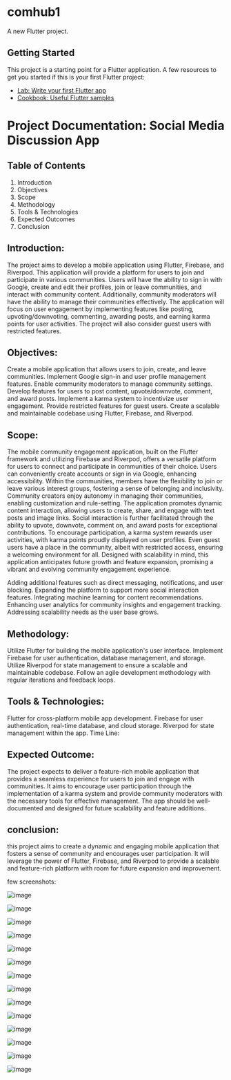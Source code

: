 
# comhub1

A new Flutter project.

## Getting Started

This project is a starting point for a Flutter application.
A few resources to get you started if this is your first Flutter project:
- [Lab: Write your first Flutter app](https://docs.flutter.dev/get-started/codelab)
- [Cookbook: Useful Flutter samples](https://docs.flutter.dev/cookbook)


# Project Documentation: Social Media Discussion App

## Table of Contents
1. Introduction
2. Objectives 
3. Scope
4. Methodology
5. Tools & Technologies
6. Expected Outcomes
7. Conclusion


## Introduction:

The project aims to develop a mobile application using Flutter, Firebase, and Riverpod. This application will provide a platform for users to join and participate in various communities. Users will have the ability to sign in with Google, create and edit their profiles, join or leave communities, and interact with community content. Additionally, community moderators will have the ability to manage their communities effectively. The application will focus on user engagement by implementing features like posting, upvoting/downvoting, commenting, awarding posts, and earning karma points for user activities. The project will also consider guest users with restricted features.

## Objectives:

Create a mobile application that allows users to join, create, and leave communities.
Implement Google sign-in and user profile management features.
Enable community moderators to manage community settings.
Develop features for users to post content, upvote/downvote, comment, and award posts.
Implement a karma system to incentivize user engagement.
Provide restricted features for guest users.
Create a scalable and maintainable codebase using Flutter, Firebase, and Riverpod.

## Scope:

The mobile community engagement application, built on the Flutter framework and utilizing Firebase and Riverpod, offers a versatile platform for users to connect and participate in communities of their choice. Users can conveniently create accounts or sign in via Google, enhancing accessibility. Within the communities, members have the flexibility to join or leave various interest groups, fostering a sense of belonging and inclusivity. Community creators enjoy autonomy in managing their communities, enabling customization and rule-setting. The application promotes dynamic content interaction, allowing users to create, share, and engage with text posts and image links. Social interaction is further facilitated through the ability to upvote, downvote, comment on, and award posts for exceptional contributions. To encourage participation, a karma system rewards user activities, with karma points proudly displayed on user profiles. Even guest users have a place in the community, albeit with restricted access, ensuring a welcoming environment for all. Designed with scalability in mind, this application anticipates future growth and feature expansion, promising a vibrant and evolving community engagement experience.

Adding additional features such as direct messaging, notifications, and user blocking.
Expanding the platform to support more social interaction features.
Integrating machine learning for content recommendations.
Enhancing user analytics for community insights and engagement tracking.
Addressing scalability needs as the user base grows.

## Methodology:

Utilize Flutter for building the mobile application's user interface.
Implement Firebase for user authentication, database management, and storage.
Utilize Riverpod for state management to ensure a scalable and maintainable codebase.
Follow an agile development methodology with regular iterations and feedback loops.

## Tools & Technologies:

Flutter for cross-platform mobile app development.
Firebase for user authentication, real-time database, and cloud storage.
Riverpod for state management within the app.
Time Line:

## Expected Outcome:

The project expects to deliver a feature-rich mobile application that provides a seamless experience for users to join and engage with communities. It aims to encourage user participation through the implementation of a karma system and provide community moderators with the necessary tools for effective management. The app should be well-documented and designed for future scalability and feature additions.



## conclusion:
this project aims to create a dynamic and engaging mobile application that fosters a sense of community and encourages user participation. It will leverage the power of Flutter, Firebase, and Riverpod to provide a scalable and feature-rich platform with room for future expansion and improvement.

few screenshots:

![image](https://github.com/avanish-dex/comhub1/assets/58302003/9b92cdc8-5224-4cfb-94e8-33269793a19a)

![image](https://github.com/avanish-dex/comhub1/assets/58302003/c08cf68f-e739-4e69-92f9-9d823eab47c0)

![image](https://github.com/avanish-dex/comhub1/assets/58302003/a3158348-e428-4e5c-bb5d-7d8ba0dcc699)

![image](https://github.com/avanish-dex/comhub1/assets/58302003/ca1bbbc8-ee48-438c-a111-bf8b39cc6e73)

![image](https://github.com/avanish-dex/comhub1/assets/58302003/39d0688a-cbd1-467d-bc70-ff4604c53edd)

![image](https://github.com/avanish-dex/comhub1/assets/58302003/f67a172c-f318-4f2c-8a03-f3636ded17d4)

![image](https://github.com/avanish-dex/comhub1/assets/58302003/c272d693-e7ae-4b1b-9780-e0b648b99a98)

![image](https://github.com/avanish-dex/comhub1/assets/58302003/132546c1-20ac-4950-a187-2aaf7dc34f8c)

![image](https://github.com/avanish-dex/comhub1/assets/58302003/d95d66f0-4b3f-45c6-bcfc-61c54eff2cea)

![image](https://github.com/avanish-dex/comhub1/assets/58302003/ef24d4c4-7931-415d-b76c-4bf81a4d9feb)

![image](https://github.com/avanish-dex/comhub1/assets/58302003/0cf644a4-7fe5-4eeb-b371-8ffce975e96b)


![image](https://github.com/avanish-dex/comhub1/assets/58302003/bea86df6-70cb-4aa4-9014-5d3e4b6a2eb6)

![image](https://github.com/avanish-dex/comhub1/assets/58302003/64549947-cc84-4143-bd0e-449b88abc364)

![image](https://github.com/avanish-dex/comhub1/assets/58302003/385b9e69-c739-45d9-9db2-d8420dc35e89)



